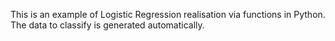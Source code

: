 This is an example of Logistic Regression realisation via functions in Python. The data to classify is generated automatically.
